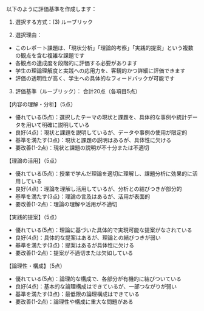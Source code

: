 以下のように評価基準を作成します：

1. 選択する方式：(3) ルーブリック

2. 選択理由：
- このレポート課題は、「現状分析」「理論的考察」「実践的提案」という複数の観点を含む複雑な課題です
- 各観点の達成度を段階的に評価する必要があります
- 学生の理論理解度と実践への応用力を、客観的かつ詳細に評価できます
- 評価の透明性が高く、学生への具体的なフィードバックが可能です

3. 評価基準（ルーブリック）：
合計20点（各項目5点）

【内容の理解・分析】（5点）
- 優れている(5点)：選択したテーマの現状と課題を、具体的な事例や統計データを用いて明確に説明している
- 良好(4点)：現状と課題を説明しているが、データや事例の使用が限定的
- 基準を満たす(3点)：現状と課題の説明はあるが、具体性に欠ける
- 要改善(1-2点)：現状と課題の説明が不十分または不適切

【理論の活用】（5点）
- 優れている(5点)：授業で学んだ理論を適切に理解し、課題分析に効果的に活用している
- 良好(4点)：理論を理解し活用しているが、分析との結びつきが部分的
- 基準を満たす(3点)：理論の言及はあるが、活用が表面的
- 要改善(1-2点)：理論の理解や活用が不適切

【実践的提案】（5点）
- 優れている(5点)：理論に基づいた具体的で実現可能な提案がなされている
- 良好(4点)：具体的な提案はあるが、理論との結びつきが弱い
- 基準を満たす(3点)：提案はあるが具体性に欠ける
- 要改善(1-2点)：提案が不適切または欠如している

【論理性・構成】（5点）
- 優れている(5点)：論理的な構成で、各部分が有機的に結びついている
- 良好(4点)：基本的な論理構成はできているが、一部つながりが弱い
- 基準を満たす(3点)：最低限の論理構成はできている
- 要改善(1-2点)：論理性や構成に重大な問題がある